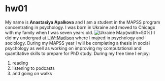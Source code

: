 # hw01


My name is **Anastasiya Apalkova** and I am a student in the MAPSS program concentrating in psychology. 
I was born in Ukraine and moved to Chicago with my family when I was seven years old. 
![Ukraine Map](https://geology.com/world/ukraine-map.gif){width=50%}
I did my undergrad at [UW-Madison](https://www.wisc.edu/) where I majred in psychology and sociology. 
During my MAPSS year I will be completing a thesis in social psychology as well as working on improving my 
computational and quantitative skills to prepare for PhD study. 
During my free time I enjoy: 
1. reading 
2. listening to podcasts 
3. and going on walks
